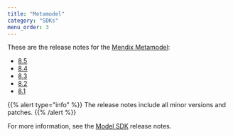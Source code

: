 ```yaml
---
title: "Metamodel"
category: "SDKs"
menu_order: 3
---
```


These are the release notes for the [Mendix Metamodel](/apidocs-mxsdk/mxsdk/understanding-the-metamodel):

* [8.5](metamodel-8.5)
* [8.4](metamodel-8.4)
* [8.3](metamodel-8.3)
* [8.2](metamodel-8.2)
* [8.1](metamodel-8.1)

{{% alert type="info" %}}
The release notes include all minor versions and patches.
{{% /alert %}}

For more information, see the [Model SDK](model-sdk) release notes.
